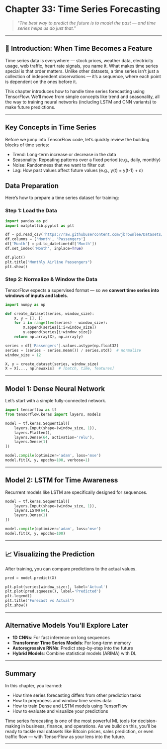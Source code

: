 # Chapter 33: Time Series Forecasting

> “*The best way to predict the future is to model the past — and time series helps us do just that.*”

---

## 🧭 Introduction: When Time Becomes a Feature

Time series data is everywhere — stock prices, weather data, electricity usage, web traffic, heart rate signals, you name it. What makes time series special is that order matters. Unlike other datasets, a time series isn’t just a collection of independent observations — it’s a sequence, where each point is dependent on the ones before it.

This chapter introduces how to handle time series forecasting using TensorFlow. We’ll move from simple concepts like trend and seasonality, all the way to training neural networks (including LSTM and CNN variants) to make future predictions.

---

## Key Concepts in Time Series

Before we jump into TensorFlow code, let’s quickly review the building blocks of time series:

- Trend: Long-term increase or decrease in the data  
- Seasonality: Repeating patterns over a fixed period (e.g., daily, monthly)  
- Noise: Randomness that we want to filter out  
- Lag: How past values affect future values (e.g., y(t) = y(t-1) + ε)

## Data Preparation

Here’s how to prepare a time series dataset for training:

### Step 1: Load the Data
```python
import pandas as pd
import matplotlib.pyplot as plt

df = pd.read_csv('https://raw.githubusercontent.com/jbrownlee/Datasets/master/airline-passengers.csv')
df.columns = ['Month', 'Passengers']
df['Month'] = pd.to_datetime(df['Month'])
df.set_index('Month', inplace=True)

df.plot()
plt.title("Monthly Airline Passengers")
plt.show()
```

### Step 2: Normalize & Window the Data

TensorFlow expects a supervised format — so we **convert time series into windows of inputs and labels**.
```python
import numpy as np

def create_dataset(series, window_size):
    X, y = [], []
    for i in range(len(series) - window_size):
        X.append(series[i:i+window_size])
        y.append(series[i+window_size])
    return np.array(X), np.array(y)

series = df['Passengers'].values.astype(np.float32)
series = (series - series.mean()) / series.std()  # normalize
window_size = 12

X, y = create_dataset(series, window_size)
X = X[..., np.newaxis]  # [batch, time, features]
```

---

## Model 1: Dense Neural Network

Let’s start with a simple fully-connected network.

```python
import tensorflow as tf
from tensorflow.keras import layers, models

model = tf.keras.Sequential([
    layers.Input(shape=(window_size, 1)),
    layers.Flatten(),
    layers.Dense(64, activation='relu'),
    layers.Dense(1)
])

model.compile(optimizer='adam', loss='mse')
model.fit(X, y, epochs=100, verbose=1)
```

---

## Model 2: LSTM for Time Awareness

Recurrent models like LSTM are specifically designed for sequences.
```python
model = tf.keras.Sequential([
    layers.Input(shape=(window_size, 1)),
    layers.LSTM(64),
    layers.Dense(1)
])

model.compile(optimizer='adam', loss='mse')
model.fit(X, y, epochs=100)
```

---

## 📈 Visualizing the Prediction

After training, you can compare predictions to the actual values.
```python
pred = model.predict(X)

plt.plot(series[window_size:], label='Actual')
plt.plot(pred.squeeze(), label='Predicted')
plt.legend()
plt.title("Forecast vs Actual")
plt.show()
```

---

## Alternative Models You’ll Explore Later

- **1D CNNs**: For fast inference on long sequences  
- **Transformer Time Series Models**: For long-term memory  
- **Autoregressive RNNs**: Predict step-by-step into the future  
- **Hybrid Models**: Combine statistical models (ARIMA) with DL

---

## Summary

In this chapter, you learned:

- How time series forecasting differs from other prediction tasks  
- How to preprocess and window time series data  
- How to train Dense and LSTM models using TensorFlow  
- How to evaluate and visualize your predictions

Time series forecasting is one of the most powerful ML tools for decision-making in business, finance, and operations. As we build on this, you’ll be ready to tackle real datasets like Bitcoin prices, sales prediction, or even traffic flow — with TensorFlow as your lens into the future.

---

